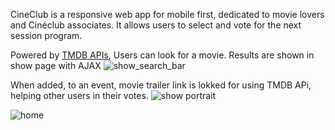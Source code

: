CineClub is a responsive web app for mobile first, dedicated to movie lovers and Cinéclub associates.
It allows users to select and vote for the next session program.

Powered by [TMDB APIs](https://developers.themoviedb.org/3/getting-started/introduction), Users can look for a movie.
Results are shown in show page with AJAX
![show_search_bar](https://user-images.githubusercontent.com/85955716/172576872-30d3ed1b-382c-4a05-9903-e964b30cfb63.jpg)

When added, to an event, movie trailer link is lokked for using TMDB APi, helping other users in their votes.
![show portrait](https://user-images.githubusercontent.com/85955716/172577222-c3e3ef8b-92d1-4276-8fc5-02b357516281.jpg)



![home](https://user-images.githubusercontent.com/85955716/172575798-f81da706-f136-4ad3-b109-a65d614ea37f.jpg)
